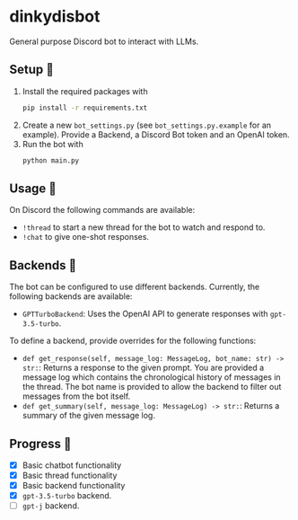 # dinkydisbot
General purpose Discord bot to interact with LLMs.

## Setup 🧰
1. Install the required packages with
    ```bash
    pip install -r requirements.txt
    ```
2. Create a new `bot_settings.py` (see `bot_settings.py.example` for an example). Provide a Backend, a Discord Bot token and an OpenAI token.
3. Run the bot with
    ```bash
    python main.py
    ```

## Usage 🤖
On Discord the following commands are available:
- `!thread` to start a new thread for the bot to watch and respond to.
- `!chat` to give one-shot responses.

## Backends 🧠
The bot can be configured to use different backends. Currently, the following backends are available:
- `GPTTurboBackend`: Uses the OpenAI API to generate responses with `gpt-3.5-turbo`.

To define a backend, provide overrides for the following functions:
- `def get_response(self, message_log: MessageLog, bot_name: str) -> str:`: Returns a response to the given prompt. You are provided a message log which contains the chronological history of messages in the thread. The bot name is provided to allow the backend to filter out messages from the bot itself.
- `def get_summary(self, message_log: MessageLog) -> str:`: Returns a summary of the given message log.

## Progress 🚧
- [x] Basic chatbot functionality
- [x] Basic thread functionality
- [x] Basic backend functionality
- [x] `gpt-3.5-turbo` backend.
- [ ] `gpt-j` backend.